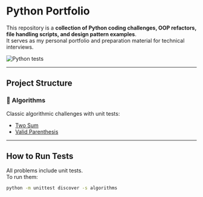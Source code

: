 # Python Portfolio

This repository is a **collection of Python coding challenges, OOP refactors, file handling scripts, and design pattern examples**.  
It serves as my personal portfolio and preparation material for technical interviews.

![Python tests](https://github.com/eddo426/python-portfolio/actions/workflows/python-tests.yml/badge.svg)

---

## Project Structure

### 🔹 Algorithms
Classic algorithmic challenges with unit tests:
- [Two Sum](algorithms/two_sum/README.md)
- [Valid Parenthesis](algorithms/valid_parentheses/README.md)

---

## How to Run Tests
All problems include unit tests.  
To run them:

```bash
python -m unittest discover -s algorithms